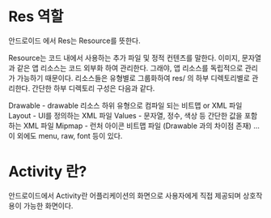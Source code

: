 Res 역할
=======

안드로이드 에서 Res는 Resource를 뜻한다.

Resource는 코드 내에서 사용하는 추가 파일 및 정적 컨텐츠를 말한다. 이미지, 문자열과 같은 앱 리소스는 코드 외부화 하여 관리한다.
그래야, 앱 리소스를 독립적으로 관리가 가능하기 때문이다. 리소스들은 유형별로 그룹화하여 res/ 의 하부 디렉토리별로 관리한다.
간단한 하부 디렉토리 구성은 다음과 같다.

Drawable - drawable 리소스 하위 유형으로 컴파일 되는 비트맵 or XML 파일
Layout - UI를 정의하는 XML 파일
Values - 문자열, 정수, 색상 등 간단한 값을 포함하는 XML 파일
Mipmap - 런처 아이콘 비트맵 파일 (Drawable 과의 차이점 존재)
... 이 외에도 menu, raw, font 등이 있다.

Activity 란?
=========

안드로이드에서 Activity란 어플리케이션의 화면으로 사용자에게 직접 제공되며 상호작용이 가능한 화면이다.
